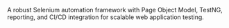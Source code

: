 A robust Selenium automation framework with Page Object Model, TestNG, reporting, and CI/CD integration for scalable web application testing.